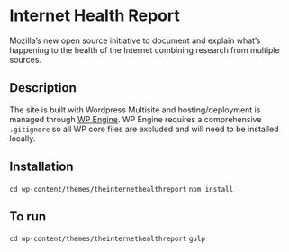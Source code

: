 # Internet Health Report

Mozilla’s new open source initiative to document and explain what’s happening to the health of the Internet combining research from multiple sources.

## Description

The site is built with Wordpress Multisite and hosting/deployment is managed through [WP Engine](https://wpengine.co.uk/). WP Engine requires a comprehensive `.gitignore` so all WP core files are excluded and will need to be installed locally.

## Installation

`cd wp-content/themes/theinternethealthreport`
`npm install`

## To run

`cd wp-content/themes/theinternethealthreport`
`gulp`